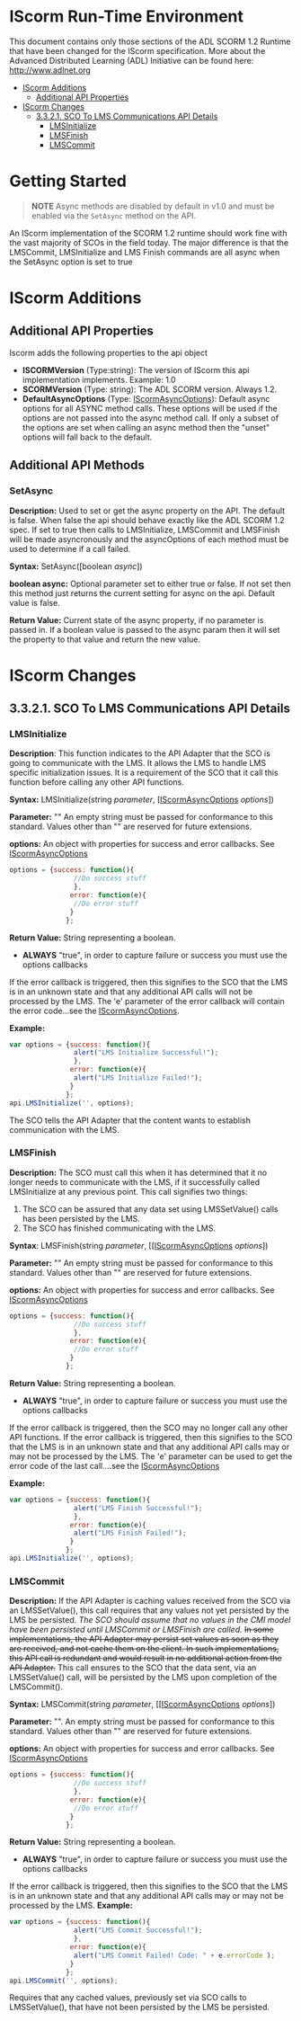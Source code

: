 # IScorm Run-Time Environment
This document contains only those sections of the ADL SCORM 1.2 Runtime that have been changed for the IScorm specification. 
More about the Advanced Distributed Learning (ADL) Initiative can be found here: http://www.adlnet.org

- [IScorm Additions](#iscorm-additions)
  * [Additional API Properties](#additional-api-properties)
- [IScorm Changes](#iscorm-changes)
  * [3.3.2.1. SCO To LMS Communications API Details](#3321-sco-to-lms-communications-api-details)
    + [LMSInitialize](#lmsinitialize)
    + [LMSFinish](#lmsfinish)
    + [LMSCommit](#lmscommit)
# Getting Started
> **NOTE** Async methods are disabled by default in v1.0 and must be enabled via the `SetAsync` method on the API.

An IScorm implementation of the SCORM 1.2 runtime should work fine with the vast majority of SCOs in the field today. The major difference is that the LMSCommit, LMSInitialize and LMS Finish commands are all async when the SetAsync option is set to true
# IScorm Additions

## Additional API Properties
Iscorm adds the following properties to the api object

- **ISCORMVersion** (Type:string): The version of IScorm this api implementation implements. Example: 1.0
- **SCORMVersion** (Type: string): The ADL SCORM version. Always 1.2.
- **DefaultAsyncOptions** (Type: [IScormAsyncOptions](iscorm-async-options.md)): Default async options for all ASYNC method calls. These options will be used if the options are not 
passed into the async method call. If only a subset of the options are set when calling an async method then the "unset" options will fall back to the default.

## Additional API Methods

### SetAsync
**Description:** Used to set or get the async property on the API. The default is false. When false the api should behave exactly like the ADL SCORM 1.2 spec.
If set to true then calls to LMSInitialize, LMSCommit and LMSFinish will be made asyncronously and the asyncOptions of each method must be used to determine if a call failed. 

**Syntax:** SetAsync([boolean _async_])

**boolean async:** Optional parameter set to either true or false. If not set then this method just returns the current setting for async on the api. Default value is false. 

**Return Value:** Current state of the async property, if no parameter is passed in. If a boolean value is passed to the async param then it will set the property to that value and return the new value.

# IScorm Changes
## 3.3.2.1. SCO To LMS Communications API Details

### LMSInitialize
**Description**: This function indicates to the API Adapter that the SCO is
going to communicate with the LMS. It allows the LMS to handle LMS
specific initialization issues. It is a requirement of the SCO that it call this
function before calling any other API functions.

**Syntax:** LMSInitialize(string _parameter_, [[IScormAsyncOptions](iscorm-async-options.md) _options_])

**Parameter:** "" An empty string must be passed for conformance to this
standard. Values other than "" are reserved for future extensions.

**options:** An object with properties for success and error callbacks. See [IScormAsyncOptions](iscorm-async-options.md)
```javascript
options = {success: function(){
                //Do success stuff
                },
               error: function(e){
                //Do error stuff
               }
              };
```
**Return Value:** String representing a boolean.
- **ALWAYS** "true", in order to capture failure or success you must use the options callbacks

If the error callback is triggered, then this signifies to the SCO that the
LMS is in an unknown state and that any additional API calls will not be
processed by the LMS. The 'e' parameter of the error callback will contain the error code...see the [IScormAsyncOptions](iscorm-async-options.md).

**Example:** 
```js
var options = {success: function(){
                alert("LMS Initialize Successful!");
                },
               error: function(e){
                alert("LMS Initialize Failed!");
               }
              };
api.LMSInitialize('', options);
```
The SCO tells the API Adapter that the content wants to establish
communication with the LMS. 

### LMSFinish
**Description:** The SCO must call this when it has determined that it no
longer needs to communicate with the LMS, if it successfully called
LMSInitialize at any previous point. This call signifies two things:
1. The SCO can be assured that any data set using LMSSetValue() calls
has been persisted by the LMS.
2. The SCO has finished communicating with the LMS.

**Syntax**: LMSFinish(string _parameter_, [[[IScormAsyncOptions](iscorm-async-options.md) _options_])

**Parameter:** "" An empty string must be passed for conformance to this
standard. Values other than "" are reserved for future extensions.

**options:** An object with properties for success and error callbacks. See [IScormAsyncOptions](iscorm-async-options.md)
```javascript
options = {success: function(){
                //Do success stuff
                },
               error: function(e){
                //Do error stuff
               }
              };
```

**Return Value:** String representing a boolean.
- **ALWAYS** "true", in order to capture failure or success you must use the options callbacks

If the error callback is triggered, then the SCO may no longer call any
other API functions.
If the error callback is triggered, then this signifies to the SCO that the
LMS is in an unknown state and that any additional API calls may or may not
be processed by the LMS. The 'e' parameter can be used to get the error code of the last call....see the [IScormAsyncOptions](iscorm-async-options.md)

**Example:**
```js
var options = {success: function(){
                alert("LMS Finish Successful!");
                },
               error: function(e){
                alert("LMS Finish Failed!");
               }
              };
api.LMSInitialize('', options);
```

### LMSCommit
**Description:** If the API Adapter is caching values received from the SCO
via an LMSSetValue(), this call requires that any values not yet persisted by
the LMS be persisted. _The SCO should assume that no values in the CMI model have 
been persisted until LMSCommit or LMSFinish are called._
~~In some implementations, the API Adapter may persist set values as soon as
they are received, and not cache them on the client. In such implementations,
this API call is redundant and would result in no additional action from the
API Adapter.~~ This call ensures to the SCO that the data sent, via an
LMSSetValue() call, will be persisted by the LMS upon completion of the
LMSCommit().

**Syntax:** LMSCommit(string _parameter_, [[[IScormAsyncOptions](iscorm-async-options.md) _options_])

**Parameter:** "". An empty string must be passed for conformance to this
standard. Values other than "" are reserved for future extensions.

**options:** An object with properties for success and error callbacks. See [IScormAsyncOptions](iscorm-async-options.md)
```javascript
options = {success: function(){
                //Do success stuff
                },
               error: function(e){
                //Do error stuff
               }
              };
```

**Return Value:** String representing a boolean.
- **ALWAYS** "true", in order to capture failure or success you must use the options callbacks

If the error callback is triggered, then this signifies to the SCO
that the LMS is in an unknown state and that any additional API
calls may or may not be processed by the LMS.
**Example:**
```js
var options = {success: function(){
                alert("LMS Commit Successful!");
                },
               error: function(e){
                alert("LMS Commit Failed! Code: " + e.errorCode );
               }
              };
api.LMSCommit('', options);
```
Requires that any cached values, previously set via SCO calls to
LMSSetValue(), that have not been persisted by the LMS be persisted.
